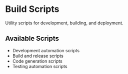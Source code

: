 # Build Scripts

Utility scripts for development, building, and deployment.

## Available Scripts

- Development automation scripts
- Build and release scripts  
- Code generation scripts
- Testing automation scripts